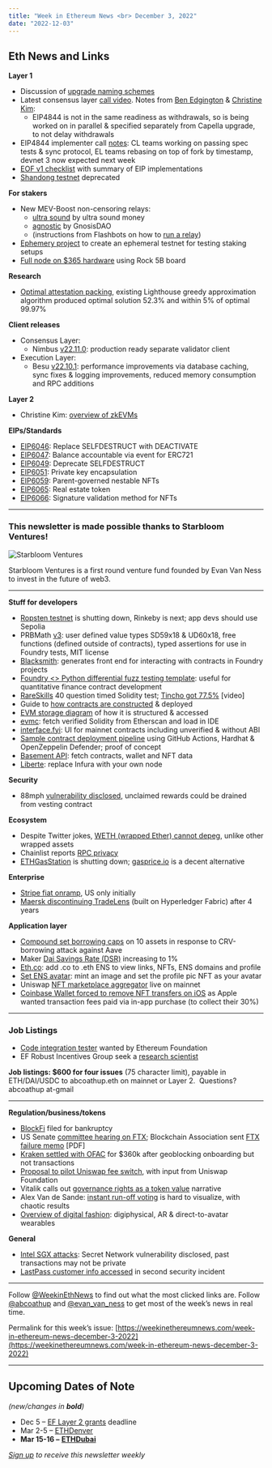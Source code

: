 ```yaml
---
title: "Week in Ethereum News <br> December 3, 2022"
date: "2022-12-03"
---
```


## **Eth News and Links**

**Layer 1**

- Discussion of [upgrade naming schemes](https://ethereum-magicians.org/t/rfc-post-merge-network-upgrade-naming-schemes/11977)
- Latest consensus layer [call video](https://www.youtube.com/watch?v=KFc1sWYlVZ4&t=106s). Notes from [Ben Edgington](https://hackmd.io/@benjaminion/Sk2SWNLPs) & [Christine Kim](https://www.galaxy.com/research/insights/ethereum-consensus-layer-call-99-writeup/):
    - EIP4844 is not in the same readiness as withdrawals, so is being worked on in parallel & specified separately from Capella upgrade, to not delay withdrawals
- EIP4844 implementer call [notes](https://twitter.com/terencechain/status/1597640854742917121): CL teams working on passing spec tests & sync protocol, EL teams rebasing on top of fork by timestamp, devnet 3 now expected next week
- [EOF v1 checklist](https://notes.ethereum.org/@ipsilon/eof1-checklist) with summary of EIP implementations
- [Shandong testnet](https://twitter.com/efjavascript/status/1598323497939378180) deprecated

**For stakers**

- New MEV-Boost non-censoring relays: 
    - [ultra sound](http://relay.ultrasound.money) by ultra sound money
    - [agnostic](http://agnostic-relay.net) by GnosisDAO
    - (instructions from Flashbots on how to [run a relay](https://flashbots.notion.site/Running-mev-boost-relay-at-scale-4040ccd5186c425d9a860cbb29bbfe09))
- [Ephemery project](https://ethereum-magicians.org/t/ephemery-project-an-ephemeral-testnet/11955) to create an ephemeral testnet for testing staking setups
- [Full node on $365 hardware](https://twitter.com/EthereumOnARM/status/1597889744821944320) using Rock 5B board

**Research**

- [Optimal attestation packing](https://lighthouse-blog.sigmaprime.io/optimising-attestation-packing.html), existing Lighthouse greedy approximation algorithm produced optimal solution 52.3% and within 5% of optimal 99.97%

**Client releases**

- Consensus Layer:
    - Nimbus [v22.11.0](https://github.com/status-im/nimbus-eth2/releases/tag/v22.11.0): production ready separate validator client
- Execution Layer:
    - Besu [v22.10.1](https://github.com/hyperledger/besu/releases/tag/22.10.1): performance improvements via database caching, sync fixes & logging improvements, reduced memory consumption and RPC additions

**Layer 2**

- Christine Kim: [overview of zkEVMs](https://www.galaxy.com/research/whitepapers/zkevms-the-future-of-ethereum-scalability/)

**EIPs/Standards**

- [EIP6046](https://github.com/ethereum/EIPs/pull/6046/files): Replace SELFDESTRUCT with DEACTIVATE
- [EIP6047](https://github.com/ethereum/EIPs/pull/6047/files): Balance accountable via event for ERC721
- [EIP6049](https://eips.ethereum.org/EIPS/eip-6049): Deprecate SELFDESTRUCT
- [EIP6051](https://github.com/ethereum/EIPs/pull/6051/files): Private key encapsulation
- [EIP6059](https://github.com/ethereum/EIPs/pull/6059/files): Parent-governed nestable NFTs
- [EIP6065](https://github.com/ethereum/EIPs/pull/6065/files): Real estate token
- [EIP6066](https://github.com/ethereum/EIPs/pull/6066/files): Signature validation method for NFTs

* * *

### **This newsletter is made possible thanks to Starbloom Ventures!**

![Starbloom Ventures](https://weekinethereumnews.com/wp-content/uploads/2021/11/Screenshot-from-2021-11-19-15-25-51.png)

Starbloom Ventures is a first round venture fund founded by Evan Van Ness to invest in the future of web3.

* * *

**Stuff for developers**

- [Ropsten testnet](https://blog.ethereum.org/2022/11/30/ropsten-shutdown-announcement) is shutting down, Rinkeby is next; app devs should use Sepolia
- PRBMath [v3](https://twitter.com/PaulRBerg/status/1597645509094649856): user defined value types SD59x18 & UD60x18, free functions (defined outside of contracts), typed assertions for use in Foundry tests, MIT license
- [Blacksmith](https://github.com/blacksmith-eth/blacksmith#readme): generates front end for interacting with contracts in Foundry projects
- [Foundry <> Python differential fuzz testing template](https://twitter.com/Jib0xD/status/1596878625105592321): useful for quantitative finance contract development
- [RareSkills](https://www.rareskills.io/test-yourself) 40 question timed Solidity test; [Tincho got 77.5%](https://www.youtube.com/watch?v=tpekiuASieo) \[video\]
- Guide to [how contracts are constructed](https://blog.smlxl.io/evm-contract-construction-93c98cc4ca96) & deployed
- [EVM storage diagram](https://twitter.com/blainemalone/status/1597352375593078784) of how it is structured & accessed
- [evmc](https://github.com/joshstevens19/evmc#readme): fetch verified Solidity from Etherscan and load in IDE
- [interface.fyi](http://interface.fyi): UI for mainnet contracts including unverified & without ABI
- [Sample contract deployment pipeline](https://github.com/spalladino/sample-contract-deploy-pipeline#readme) using GitHub Actions, Hardhat & OpenZeppelin Defender; proof of concept
- [Basement API](https://mirror.xyz/0x25B2B8458BAB283d465996df38305333C75982B6/uYsldHeef7FxVcBI233QSYzje4ejiQu0SMVdY74vf1s): fetch contracts, wallet and NFT data
- [Liberte](https://github.com/michael1011/liberte#readme): replace Infura with your own node

**Security**

- 88mph [vulnerability disclosed](https://medium.com/immunefi/88mph-theft-of-unclaimed-mph-rewards-bugfix-review-1dec98b9956b), unclaimed rewards could be drained from vesting contract

**Ecosystem**

- Despite Twitter jokes, [WETH (wrapped Ether) cannot depeg](https://twitter.com/eulerfinance/status/1597280990770376705), unlike other wrapped assets
- Chainlist reports [RPC privacy](https://twitter.com/0xngmi/status/1596586588448116736)
- [ETHGasStation](https://twitter.com/ETHGasStation/status/1597341610777317376) is shutting down; [gasprice.io](https://www.gasprice.io/) is a decent alternative

**Enterprise**

- [Stripe fiat onramp](https://stripe.com/en-au/blog/crypto-onramp), US only initially
- [Maersk discontinuing TradeLens](https://www.maersk.com/news/articles/2022/11/29/maersk-and-ibm-to-discontinue-tradelens) (built on Hyperledger Fabric) after 4 years 

**Application layer**

- [Compound set borrowing caps](https://twitter.com/rleshner/status/1598123050301788160) on 10 assets in response to CRV-borrowing attack against Aave
- Maker [Dai Savings Rate (DSR)](https://twitter.com/MakerDAO/status/1598350198383656960) increasing to 1%
- [Eth.co](https://eth.co/): add .co to .eth ENS to view links, NFTs, ENS domains and profile
- [Set ENS avatar](https://twitter.com/gregskril/status/1598384620646850560): mint an image and set the profile pic NFT as your avatar
- Uniswap [NFT marketplace aggregator](https://uniswap.org/blog/uniswap-nft-aggregator-announcement) live on mainnet
- [Coinbase Wallet forced to remove NFT transfers on iOS](https://twitter.com/CoinbaseWallet/status/1598354819735031809) as Apple wanted transaction fees paid via in-app purchase (to collect their 30%)

* * *

### Job Listings

- [Code integration tester](https://jobs.lever.co/ethereumfoundation/6feeb8cb-bd05-4f24-9fda-9ba3be98e5a4) wanted by Ethereum Foundation
- EF Robust Incentives Group seek a [research scientist](https://jobs.lever.co/ethereumfoundation/cd2382ec-abbd-493b-b942-b5e2a61a6c0a)

**Job listings: $600 for four issues** (75 character limit), payable in ETH/DAI/USDC to abcoathup.eth on mainnet or Layer 2.  Questions? abcoathup at-gmail

* * *

**Regulation/business/tokens**

- [BlockFi](https://blockfi.com/November28-ClientUpdate) filed for bankruptcy
- US Senate [committee hearing on FTX](https://twitter.com/adamscochran/status/1598332447241998337); Blockchain Association sent [FTX failure memo](https://theblockchainassociation.org/wp-content/uploads/2022/11/The-Failure-of-FTX-International-Nov-30-2022-1.pdf) \[PDF\]
- [Kraken settled with OFAC](https://home.treasury.gov/policy-issues/financial-sanctions/recent-actions/20221128) for $360k after geoblocking onboarding but not transactions
- [Proposal to pilot Uniswap fee switch](https://gov.uniswap.org/t/fee-switch-pilot-update-vote/19514), with input from Uniswap Foundation
- Vitalik calls out [governance rights as a token value](https://twitter.com/vitalikbuterin/status/1597570120456769536) narrative
- Alex Van de Sande: [instant run-off voting](https://mirror.xyz/avsa.eth/4pvULeQRqWCS8mMnk_UY1THYt3p6tEQNL0JkCzflcd0) is hard to visualize, with chaotic results
- [Overview of digital fashion](https://medium.com/1kxnetwork/augmenting-culture-the-emerging-field-of-digital-fashion-bead627c8dcd): digiphysical, AR & direct-to-avatar wearables

**General**

- [Intel SGX attacks](https://sgx.fail/): Secret Network vulnerability disclosed, past transactions may not be private
- [LastPass customer info accessed](https://blog.lastpass.com/2022/11/notice-of-recent-security-incident/) in second security incident

* * *

Follow [@WeekinEthNews](https://twitter.com/WeekInEthNews) to find out what the most clicked links are. Follow [@abcoathup](https://twitter.com/abcoathup) and [@evan\_van\_ness](https://twitter.com/evan_van_ness) to get most of the week’s news in real time.

Permalink for this week’s issue: [https://weekinethereumnews.com/week-in-ethereum-news-december-3-2022](https://weekinethereumnews.com/week-in-ethereum-news-december-3-2022)

* * *

## Upcoming Dates of Note

_(new/changes in_ **_bold_**_)_

- Dec 5 – [EF Layer 2 grants](https://esp.ethereum.foundation/layer-2-grants) deadline
- Mar 2-5 – [ETHDenver](https://www.ethdenver.com/)
- **Mar 15-16 –** [**ETHDubai**](https://www.ethdubaiconf.org/)

[_Sign up_](https://weekinethereum.substack.com/subscribe#about) _to receive this newsletter weekly_
